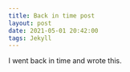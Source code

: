 ```yaml
---
title: Back in time post
layout: post
date: 2021-05-01 20:42:00
tags: Jekyll
---
```


I went back in time and wrote this.
